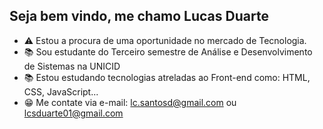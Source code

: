 ## Seja bem vindo, me chamo Lucas Duarte
- ⚠ Estou a procura de uma oportunidade no mercado de Tecnologia.
- 📚 Sou estudante do Terceiro semestre de Análise e Desenvolvimento de Sistemas na UNICID 
- 📚 Estou estudando tecnologias atreladas ao Front-end como: HTML, CSS, JavaScript...
- 😁 Me contate via e-mail: lc.santosd@gmail.com ou lcsduarte01@gmail.com
